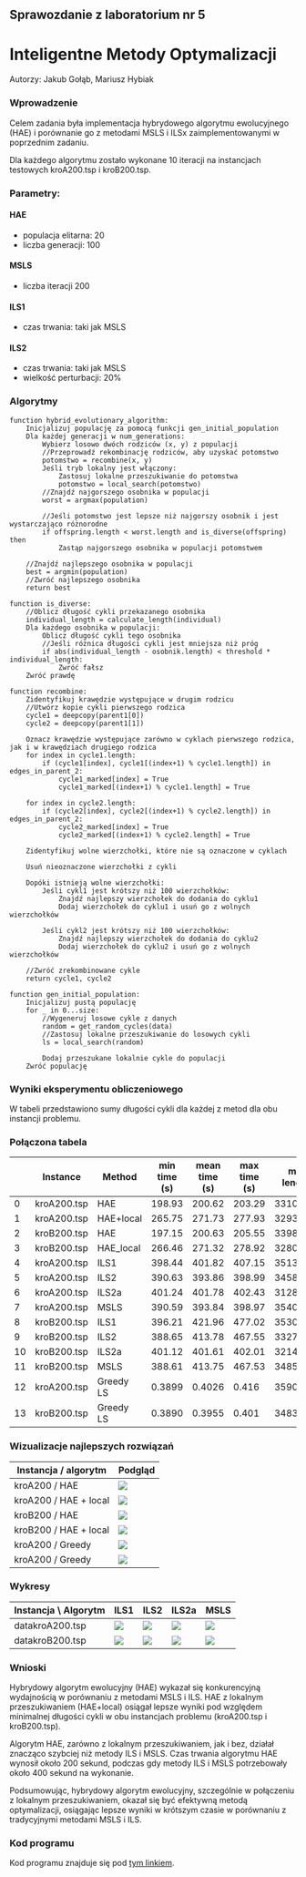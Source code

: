 ## Sprawozdanie z laboratorium nr 5
# Inteligentne Metody Optymalizacji

Autorzy: Jakub Gołąb, Mariusz Hybiak

### Wprowadzenie
Celem zadania była implementacja hybrydowego algorytmu ewolucyjnego (HAE) i porównanie go z metodami MSLS i ILSx zaimplementowanymi w poprzednim zadaniu.

Dla każdego algorytmu zostało wykonane 10 iteracji na instancjach testowych kroA200.tsp i kroB200.tsp.

### Parametry:
#### HAE
- populacja elitarna: 20
- liczba generacji: 100
#### MSLS
- liczba iteracji 200
#### ILS1
- czas trwania: taki jak MSLS
#### ILS2
- czas trwania: taki jak MSLS
- wielkość perturbacji: 20%

### Algorytmy
``` pseudocode
function hybrid_evolutionary_algorithm:
    Inicjalizuj populację za pomocą funkcji gen_initial_population
    Dla każdej generacji w num_generations:
        Wybierz losowo dwóch rodziców (x, y) z populacji
        //Przeprowadź rekombinację rodziców, aby uzyskać potomstwo
        potomstwo = recombine(x, y)
        Jeśli tryb lokalny jest włączony:
            Zastosuj lokalne przeszukiwanie do potomstwa
            potomstwo = local_search(potomstwo)
        //Znajdź najgorszego osobnika w populacji
        worst = argmax(population)

        //Jeśli potomstwo jest lepsze niż najgorszy osobnik i jest wystarczająco różnorodne
        if offspring.length < worst.length and is_diverse(offspring) then
            Zastąp najgorszego osobnika w populacji potomstwem

    //Znajdź najlepszego osobnika w populacji
    best = argmin(population)
    //Zwróć najlepszego osobnika
    return best
```

``` pseudocode
function is_diverse:
    //Oblicz długość cykli przekazanego osobnika
    individual_length = calculate_length(individual)
    Dla każdego osobnika w populacji:
        Oblicz długość cykli tego osobnika
        //Jeśli różnica długości cykli jest mniejsza niż próg
        if abs(individual_length - osobnik.length) < threshold * individual_length:
            Zwróć fałsz
    Zwróć prawdę
```

``` pseudocode
function recombine:
    Zidentyfikuj krawędzie występujące w drugim rodzicu
    //Utwórz kopie cykli pierwszego rodzica
    cycle1 = deepcopy(parent1[0])
    cycle2 = deepcopy(parent1[1])

    Oznacz krawędzie występujące zarówno w cyklach pierwszego rodzica, jak i w krawędziach drugiego rodzica
    for index in cycle1.length:
        if (cycle1[index], cycle1[(index+1) % cycle1.length]) in edges_in_parent_2:
            cycle1_marked[index] = True
            cycle1_marked[(index+1) % cycle1.length] = True
    
    for index in cycle2.length:
        if (cycle2[index], cycle2[(index+1) % cycle2.length]) in edges_in_parent_2:
            cycle2_marked[index] = True
            cycle2_marked[(index+1) % cycle2.length] = True

    Zidentyfikuj wolne wierzchołki, które nie są oznaczone w cyklach

    Usuń nieoznaczone wierzchołki z cykli

    Dopóki istnieją wolne wierzchołki:
        Jeśli cykl1 jest krótszy niż 100 wierzchołków:
            Znajdź najlepszy wierzchołek do dodania do cyklu1
            Dodaj wierzchołek do cyklu1 i usuń go z wolnych wierzchołków

        Jeśli cykl2 jest krótszy niż 100 wierzchołków:
            Znajdź najlepszy wierzchołek do dodania do cyklu2
            Dodaj wierzchołek do cyklu2 i usuń go z wolnych wierzchołków

    //Zwróć zrekombinowane cykle
    return cycle1, cycle2
```

``` pseudocode
function gen_initial_population:
    Inicjalizuj pustą populację
    for _ in 0...size:
        //Wygeneruj losowe cykle z danych
        random = get_random_cycles(data)
        //Zastosuj lokalne przeszukiwanie do losowych cykli
        ls = local_search(random)
        
        Dodaj przeszukane lokalnie cykle do populacji
    Zwróć populację
```


### Wyniki eksperymentu obliczeniowego
W tabeli przedstawiono sumy długości cykli dla każdej z metod dla obu instancji problemu.

### Połączona tabela
|   | Instance         | Method   | min time (s) | mean time (s)| max time (s)| min length | mean length | max length |
|---|------------------|--------  |----------|-----------|----------|------------|-------------|------------|
| 0 | kroA200.tsp      | HAE      | 198.93   | 200.62    | 203.29   | 33100.94   | 36204.22    | 36990.61   |
| 1 | kroA200.tsp      | HAE+local| 265.75   | 271.73    | 277.93   | 32931.29   | 34792.19    | 36657.45   |
| 2 | kroB200.tsp      | HAE      | 197.15   | 200.63    | 205.55   | 33980.91   | 36443.62    | 37876.89   |
| 3 | kroB200.tsp      | HAE_local| 266.46   | 271.32    | 278.92   | 32808.76   | 34952.39    | 36814.39   |
| 4 | kroA200.tsp      | ILS1     | 398.44   | 401.82    | 407.15   | 35132.24   | 36467.78    | 37713.01   |
| 5 | kroA200.tsp      | ILS2     | 390.63   | 393.86    | 398.99   | 34584.21   | 36029.48    | 39188.51   |
| 6 | kroA200.tsp      | ILS2a    | 401.24   | 401.78    | 402.43   | 31287.75   | 32032.85    | 33039.64   |
| 7 | kroA200.tsp      | MSLS     | 390.59   | 393.84    | 398.97   | 35405.03   | 36231.84    | 36537.74   |
| 8 | kroB200.tsp      | ILS1     | 396.21   | 421.96    | 477.02   | 35305.11   | 36128.04    | 36766.28   |
| 9 | kroB200.tsp      | ILS2     | 388.65   | 413.78    | 467.55   | 33276.89   | 36248.18    | 39280.13   |
| 10| kroB200.tsp      | ILS2a    | 401.12   | 401.61    | 402.01   | 32143.93   | 32824.24    | 34079.99   |
| 11| kroB200.tsp      | MSLS     | 388.61   | 413.75    | 467.53   | 34859.24   | 36378.27    | 37180.01   |
| 12| kroA200.tsp	    | Greedy LS |0.3899    | 0.4026    | 0.416    | 35901.48   | 38420.26    | 39846.51   |
| 13|	kroB200.tsp	    | Greedy LS |0.3890	   | 0.3955    | 0.401	  | 34833.70   | 38568.98	   | 41607.48   |


### Wizualizacje najlepszych rozwiązań

| Instancja / algorytm         | Podgląd                                  |
|------------------------------|      ------------------------            |
| kroA200 / HAE                | ![](./plots/plot_kroA200.tsp_False.png)  |
| kroA200 / HAE + local        | ![](./plots/plot_kroA200.tsp_True.png)   |
| kroB200 / HAE                | ![](./plots/plot_kroB200.tsp_False.png)  |
| kroB200 / HAE + local        | ![](./plots/plot_kroB200.tsp_True.png)   |
| kroA200 / Greedy             | ![](./plots/plot_datakroA200.tsp_greedy.png)  |
| kroA200 / Greedy             | ![](./plots/plot_datakroB200.tsp_greedy.png)  |

### Wykresy

| Instancja \ Algorytm | ILS1             | ILS2            | ILS2a                         | MSLS                       |
|------------------|-------------------|--------------------------|------------------------|------------------------------|
| datakroA200.tsp      | ![](./4plots/plot_datakroA200tsp_ILS1.png)| ![](./4plots/plot_datakroA200tsp_ILS2.png) | ![](./4plots/plot_datakroA200tsp_ILS2a.png) | ![](./4plots/plot_datakroA200.tsp_MSLS.png) |
| datakroB200.tsp      | ![](./4plots/plot_datakroB200tsp_ILS1.png) | ![](./4plots/plot_datakroB200tsp_ILS2.png)| ![](./4plots/plot_datakroB200tsp_ILS2a.png) | ![](./4plots/plot_datakroB200tsp_MSLS.png) |


### Wnioski
Hybrydowy algorytm ewolucyjny (HAE) wykazał się konkurencyjną wydajnością w porównaniu z metodami MSLS i ILS. HAE z lokalnym przeszukiwaniem (HAE+local) osiągał lepsze wyniki pod względem minimalnej długości cykli w obu instancjach problemu (kroA200.tsp i kroB200.tsp).

Algorytm HAE, zarówno z lokalnym przeszukiwaniem, jak i bez, działał znacząco szybciej niż metody ILS i MSLS. Czas trwania algorytmu HAE wynosił około 200 sekund, podczas gdy metody ILS i MSLS potrzebowały około 400 sekund na wykonanie.

Podsumowując, hybrydowy algorytm ewolucyjny, szczególnie w połączeniu z lokalnym przeszukiwaniem, okazał się być efektywną metodą optymalizacji, osiągając lepsze wyniki w krótszym czasie w porównaniu z tradycyjnymi metodami MSLS i ILS.

### Kod programu

Kod programu znajduje się pod [tym linkiem](https://github.com/majsterkovic/imo/blob/main/lab5/).